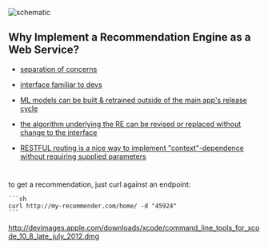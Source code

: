 


![schematic](https://raw.github.com/alexland/recommender-service/master/assets/schematic-1.png)

## Why Implement a Recommendation Engine as a Web Service?

* [separation of concerns](#separation-of-concerns)

* [interface familiar to devs](#familiar-to-devs)

* [ML models can be built & retrained outside of the main app's release cycle](#)

* [the algorithm underlying the RE can be revised or replaced without change to the interface](#)

* [RESTFUL routing is a nice way to implement "context"-dependence without requiring supplied parameters](#)


#

to get a recommendation, just curl against an endpoint:

    ```sh
    curl http://my-recommender.com/home/ -d "45924"
    ```
http://devimages.apple.com/downloads/xcode/command_line_tools_for_xcode_10_8_late_july_2012.dmg



